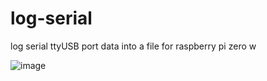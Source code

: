 # log-serial
log serial ttyUSB port data into a file for raspberry pi zero w

![image](https://user-images.githubusercontent.com/46531949/147351073-7bc638c1-ca3d-46ce-8f45-1a112708a28a.png)
